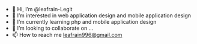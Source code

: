 - 👋 Hi, I’m @leafrain-Legit
- 👀 I’m interested in web application design and mobile application design
- 🌱 I’m currently learning php and mobile application design
- 💞️ I’m looking to collaborate on ...
- 📫 How to reach me leafrain996@gmail.com

<!---
leafrain-Legit/leafrain-Legit is a ✨ special ✨ repository because its `README.md` (this file) appears on your GitHub profile.
You can click the Preview link to take a look at your changes.
--->
